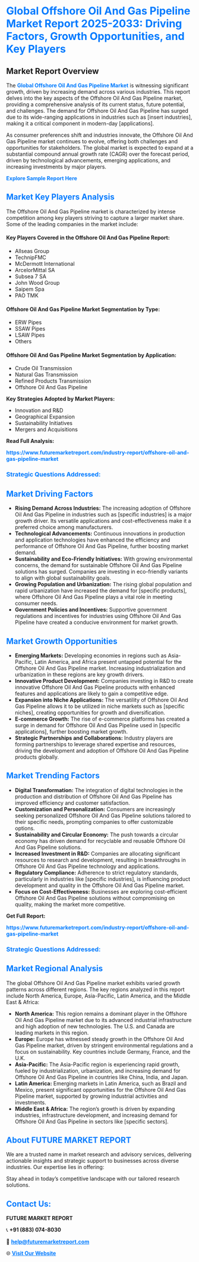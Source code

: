 <h1 style="color: #007BFF;">Global Offshore Oil And Gas Pipeline Market Report 2025-2033: Driving Factors, Growth Opportunities, and Key Players</h1>

<section id="overview">
<h2>Market Report Overview</h2>
<p>The <a href="https://www.futuremarketreport.com/industry-report/offshore-oil-and-gas-pipeline-market" style="color: #007BFF; text-decoration: none;"><strong>Global Offshore Oil And Gas Pipeline Market</strong></a> is witnessing significant growth, driven by increasing demand across various industries. This report delves into the key aspects of the Offshore Oil And Gas Pipeline market, providing a comprehensive analysis of its current status, future potential, and challenges. The demand for Offshore Oil And Gas Pipeline has surged due to its wide-ranging applications in industries such as [insert industries], making it a critical component in modern-day [applications].</p>
<p>As consumer preferences shift and industries innovate, the Offshore Oil And Gas Pipeline market continues to evolve, offering both challenges and opportunities for stakeholders. The global market is expected to expand at a substantial compound annual growth rate (CAGR) over the forecast period, driven by technological advancements, emerging applications, and increasing investments by major players.</p>
</section>

<section id="overview">
<p><a href="https://www.futuremarketreport.com/request-sample/reportId=112093" style="color: #007BFF; text-decoration: none;"><strong>Explore Sample Report Here</strong></a></p>
</section>

<section id="key-players">
<h2 style="color: #007BFF;">Market Key Players Analysis</h2>
<p>The Offshore Oil And Gas Pipeline market is characterized by intense competition among key players striving to capture a larger market share. Some of the leading companies in the market include:</p>
<h4>Key Players Covered in the Offshore Oil And Gas Pipeline Report:</h4>
<ul><li>Allseas Group</li><li>TechnipFMC</li><li>McDermott International</li><li>ArcelorMittal SA</li><li>Subsea 7 SA</li><li>John Wood Group</li><li>Saipem Spa</li><li>PAO TMK</li></ul>
<h4>Offshore Oil And Gas Pipeline Market Segmentation by Type:</h4>
<ul><li>ERW Pipes</li><li>SSAW Pipes</li><li>LSAW Pipes</li><li>Others</li></ul>

<h4>Offshore Oil And Gas Pipeline Market Segmentation by Application:</h4>
<ul><li>Crude Oil Transmission</li><li>Natural Gas Transmission</li><li>Refined Products Transmission</li><li>Offshore Oil And Gas Pipeline</li></ul>
<p><strong>Key Strategies Adopted by Market Players:</strong></p>
<ul>
<li>Innovation and R&D</li>
<li>Geographical Expansion</li>
<li>Sustainability Initiatives</li>
<li>Mergers and Acquisitions</li>
</ul>
</section>

<section>
<p><strong>Read Full Analysis: </strong></p><a href="https://www.futuremarketreport.com/industry-report/offshore-oil-and-gas-pipeline-market" style="color: #007BFF; text-decoration: none;"><strong>https://www.futuremarketreport.com/industry-report/offshore-oil-and-gas-pipeline-market</strong></a>
<h3 style="color: #007BFF;">Strategic Questions Addressed:</h3>
</section>

<section id="driving-factors">
<h2 style="color: #007BFF;">Market Driving Factors</h2>
<ul>
<li><strong>Rising Demand Across Industries:</strong> The increasing adoption of Offshore Oil And Gas Pipeline in industries such as [specific industries] is a major growth driver. Its versatile applications and cost-effectiveness make it a preferred choice among manufacturers.</li>
<li><strong>Technological Advancements:</strong> Continuous innovations in production and application technologies have enhanced the efficiency and performance of Offshore Oil And Gas Pipeline, further boosting market demand.</li>
<li><strong>Sustainability and Eco-Friendly Initiatives:</strong> With growing environmental concerns, the demand for sustainable Offshore Oil And Gas Pipeline solutions has surged. Companies are investing in eco-friendly variants to align with global sustainability goals.</li>
<li><strong>Growing Population and Urbanization:</strong> The rising global population and rapid urbanization have increased the demand for [specific products], where Offshore Oil And Gas Pipeline plays a vital role in meeting consumer needs.</li>
<li><strong>Government Policies and Incentives:</strong> Supportive government regulations and incentives for industries using Offshore Oil And Gas Pipeline have created a conducive environment for market growth.</li>
</ul>
</section>

<section id="growth-opportunities">
<h2 style="color: #007BFF;">Market Growth Opportunities</h2>
<ul>
<li><strong>Emerging Markets:</strong> Developing economies in regions such as Asia-Pacific, Latin America, and Africa present untapped potential for the Offshore Oil And Gas Pipeline market. Increasing industrialization and urbanization in these regions are key growth drivers.</li>
<li><strong>Innovative Product Development:</strong> Companies investing in R&D to create innovative Offshore Oil And Gas Pipeline products with enhanced features and applications are likely to gain a competitive edge.</li>
<li><strong>Expansion into Niche Applications:</strong> The versatility of Offshore Oil And Gas Pipeline allows it to be utilized in niche markets such as [specific niches], creating opportunities for growth and diversification.</li>
<li><strong>E-commerce Growth:</strong> The rise of e-commerce platforms has created a surge in demand for Offshore Oil And Gas Pipeline used in [specific applications], further boosting market growth.</li>
<li><strong>Strategic Partnerships and Collaborations:</strong> Industry players are forming partnerships to leverage shared expertise and resources, driving the development and adoption of Offshore Oil And Gas Pipeline products globally.</li>
</ul>
</section>

<section id="trending-factors">
<h2 style="color: #007BFF;">Market Trending Factors</h2>
<ul>
<li><strong>Digital Transformation:</strong> The integration of digital technologies in the production and distribution of Offshore Oil And Gas Pipeline has improved efficiency and customer satisfaction.</li>
<li><strong>Customization and Personalization:</strong> Consumers are increasingly seeking personalized Offshore Oil And Gas Pipeline solutions tailored to their specific needs, prompting companies to offer customizable options.</li>
<li><strong>Sustainability and Circular Economy:</strong> The push towards a circular economy has driven demand for recyclable and reusable Offshore Oil And Gas Pipeline solutions.</li>
<li><strong>Increased Investment in R&D:</strong> Companies are allocating significant resources to research and development, resulting in breakthroughs in Offshore Oil And Gas Pipeline technology and applications.</li>
<li><strong>Regulatory Compliance:</strong> Adherence to strict regulatory standards, particularly in industries like [specific industries], is influencing product development and quality in the Offshore Oil And Gas Pipeline market.</li>
<li><strong>Focus on Cost-Effectiveness:</strong> Businesses are exploring cost-efficient Offshore Oil And Gas Pipeline solutions without compromising on quality, making the market more competitive.</li>
</ul>
</section>

<section>
<p><strong>Get Full Report: </strong></p><a href="https://www.futuremarketreport.com/industry-report/offshore-oil-and-gas-pipeline-market" style="color: #007BFF; text-decoration: none;"><strong>https://www.futuremarketreport.com/industry-report/offshore-oil-and-gas-pipeline-market</strong></a>
<h3 style="color: #007BFF;">Strategic Questions Addressed:</h3>
</section>


<section id="regional-analysis">
<h2 style="color: #007BFF;">Market Regional Analysis</h2>
<p>The global Offshore Oil And Gas Pipeline market exhibits varied growth patterns across different regions. The key regions analyzed in this report include North America, Europe, Asia-Pacific, Latin America, and the Middle East & Africa:</p>
<ul>
<li><strong>North America:</strong> This region remains a dominant player in the Offshore Oil And Gas Pipeline market due to its advanced industrial infrastructure and high adoption of new technologies. The U.S. and Canada are leading markets in this region.</li>
<li><strong>Europe:</strong> Europe has witnessed steady growth in the Offshore Oil And Gas Pipeline market, driven by stringent environmental regulations and a focus on sustainability. Key countries include Germany, France, and the U.K.</li>
<li><strong>Asia-Pacific:</strong> The Asia-Pacific region is experiencing rapid growth, fueled by industrialization, urbanization, and increasing demand for Offshore Oil And Gas Pipeline in countries like China, India, and Japan.</li>
<li><strong>Latin America:</strong> Emerging markets in Latin America, such as Brazil and Mexico, present significant opportunities for the Offshore Oil And Gas Pipeline market, supported by growing industrial activities and investments.</li>
<li><strong>Middle East & Africa:</strong> The region’s growth is driven by expanding industries, infrastructure development, and increasing demand for Offshore Oil And Gas Pipeline in sectors like [specific sectors].</li>
</ul>
</section>

<footer>
<h2 style="color: #007BFF;">About FUTURE MARKET REPORT</h2>
<p>We are a trusted name in market research and advisory services, delivering actionable insights and strategic support to businesses across diverse industries. Our expertise lies in offering:</p>

<p>Stay ahead in today’s competitive landscape with our tailored research solutions.</p>

<h2 style="color: #007BFF;">Contact Us:</h2>
<p><strong>FUTURE MARKET REPORT</strong></p>
<p>📞 <strong>+91 (883) 074-8030</strong></p>
<p>📧 <strong><a href="mailto:help@futuremarketreport.com" style="color: #007BFF;">help@futuremarketreport.com</a></strong></p>
<p>🌐 <strong><a href="https://www.futuremarketreport.com/" style="color: #007BFF;">Visit Our Website</a></strong></p>
</footer>